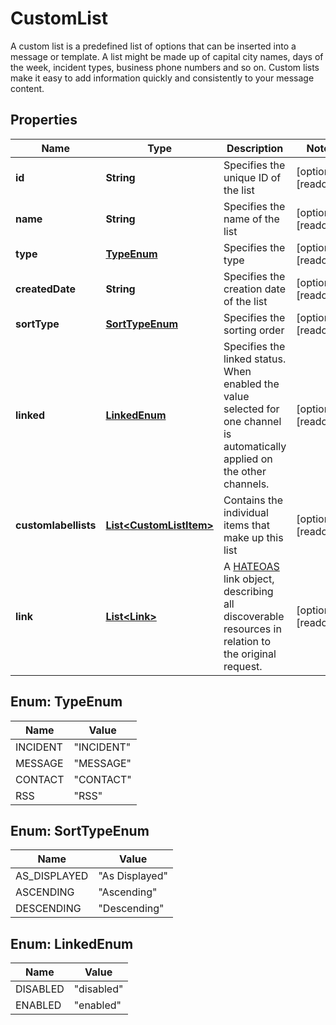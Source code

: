 

# CustomList

A custom list is a predefined list of options that can be inserted into a message or template. A list might be made up of capital city names, days of the week, incident types, business phone numbers and so on. Custom lists make it easy to add information quickly and consistently to your message content.

## Properties

| Name | Type | Description | Notes |
|------------ | ------------- | ------------- | -------------|
|**id** | **String** | Specifies the unique ID of the list |  [optional] [readonly] |
|**name** | **String** | Specifies the name of the list |  [optional] [readonly] |
|**type** | [**TypeEnum**](#TypeEnum) | Specifies the type |  [optional] [readonly] |
|**createdDate** | **String** | Specifies the creation date of the list |  [optional] [readonly] |
|**sortType** | [**SortTypeEnum**](#SortTypeEnum) | Specifies the sorting order |  [optional] [readonly] |
|**linked** | [**LinkedEnum**](#LinkedEnum) | Specifies the linked status. When enabled the value selected for one channel is automatically applied on the other channels. |  [optional] [readonly] |
|**customlabellists** | [**List&lt;CustomListItem&gt;**](CustomListItem.md) | Contains the individual items that make up this list |  [optional] [readonly] |
|**link** | [**List&lt;Link&gt;**](Link.md) | A [HATEOAS](https://en.wikipedia.org/wiki/HATEOAS) link object, describing all discoverable resources in relation to the original request. |  [optional] [readonly] |



## Enum: TypeEnum

| Name | Value |
|---- | -----|
| INCIDENT | &quot;INCIDENT&quot; |
| MESSAGE | &quot;MESSAGE&quot; |
| CONTACT | &quot;CONTACT&quot; |
| RSS | &quot;RSS&quot; |



## Enum: SortTypeEnum

| Name | Value |
|---- | -----|
| AS_DISPLAYED | &quot;As Displayed&quot; |
| ASCENDING | &quot;Ascending&quot; |
| DESCENDING | &quot;Descending&quot; |



## Enum: LinkedEnum

| Name | Value |
|---- | -----|
| DISABLED | &quot;disabled&quot; |
| ENABLED | &quot;enabled&quot; |



